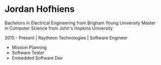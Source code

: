# Jordan Hofhiens
Bachelors in Electrical Engineering from Brigham Young University
Master in Computer Science from John's Hopkins University

2015 - Present | Raytheon Technologies | Software Engineer
- Mission Planning
- Software Tester
- Embedded Software Dev
